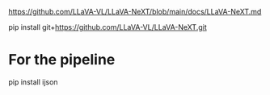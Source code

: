https://github.com/LLaVA-VL/LLaVA-NeXT/blob/main/docs/LLaVA-NeXT.md


pip install git+https://github.com/LLaVA-VL/LLaVA-NeXT.git

# For the pipeline
pip install ijson